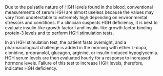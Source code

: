 Due to the pulsatile nature of HGH levels found in the blood, conventional measurements of serum HGH are almost useless because the values may vary from undetectable to extremely high depending on environmental stressors and conditions. If a clinician suspects HGH deficiency, it is best to evaluate insulin-like growth factor I and insulin-like growth factor binding protein-3 levels and to perform HGH stimulation tests.

In an HGH stimulation test, the patient fasts overnight, and a pharmacological challenge is added in the morning with either L-dopa, clonidine, propranolol, glucagon, arginine, or insulin-induced hypoglycemia. HGH serum levels are then evaluated hourly for a response to increased hormone levels. Failure of this test to increase HGH levels, therefore, indicates HGH deficiency.